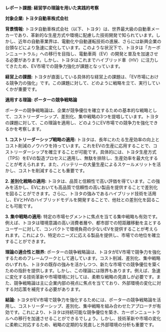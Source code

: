 **レポート課題: 経営学の理論を用いた実践的考察**

**対象企業: トヨタ自動車株式会社**

**背景情報:**
トヨタ自動車株式会社（以下、トヨタ）は、世界最大級の自動車メーカーであり、革新的な生産方式や環境に配慮した技術開発で知られています。しかし、近年の自動車業界は、電動化や自動運転技術の進展、さらには新興企業の台頭などにより急速に変化しています。このような状況下で、トヨタは「カーボンニュートラル」への移行を目指し、電動車両（EV）の開発と普及を加速させる必要があります。しかし、トヨタはこれまでハイブリッド車（HV）に注力してきたため、EV市場での競争力強化が課題となっています。

**経営上の課題:**
トヨタが直面している具体的な経営上の課題は、「EV市場における競争力の強化」です。この課題に対して、どのように戦略を立て、実行していくかが重要です。

**適用する理論: ポーターの競争戦略論**

ポーターの競争戦略論は、企業が競争優位を確立するための基本的な戦略として、コストリーダーシップ、差別化、集中戦略の3つを提唱しています。トヨタの課題に対して、この理論を適用し、どのようにEV市場での競争力を強化できるかを考察します。

**1. コストリーダーシップ戦略の適用:**
トヨタは、長年にわたる生産効率の向上とコスト削減のノウハウを持っています。これをEVの生産に応用することで、コストリーダーシップを確立することが可能です。具体的には、トヨタ生産方式（TPS）をEVの製造プロセスに適用し、無駄を排除し、生産効率を最大化することが考えられます。また、バッテリーの大量生産によるスケールメリットを活かし、コストを削減することも重要です。

**2. 差別化戦略の適用:**
トヨタは、品質と信頼性で高い評価を得ています。この強みを活かし、EVにおいても高品質で信頼性の高い製品を提供することで差別化を図ることができます。さらに、トヨタの強みであるハイブリッド技術を活用し、EVとHVのハイブリッドモデルを開発することで、他社との差別化を図ることも可能です。

**3. 集中戦略の適用:**
特定の市場セグメントに焦点を当てる集中戦略も有効です。例えば、トヨタは環境意識の高い消費者層や、都市部での短距離移動を主とするユーザーに対して、コンパクトで環境負荷の少ないEVを提供することが考えられます。これにより、特定のニーズに応える製品を提供し、市場での地位を確立することができます。

**理論の適合性と限界:**
ポーターの競争戦略論は、トヨタがEV市場で競争力を強化するためのフレームワークとして適しています。コスト削減、差別化、集中戦略のいずれも、トヨタの既存の強みを活かしつつ、新たな市場での競争優位を築くための指針を提供します。しかし、この理論には限界もあります。例えば、急速に変化する技術革新や市場環境に対しては、柔軟な戦略の見直しが必要です。また、競争戦略論は主に企業内部の視点に焦点を当てており、外部環境の変化に対する対応策を補完する必要があります。

**結論:**
トヨタがEV市場で競争力を強化するためには、ポーターの競争戦略論を活用し、コストリーダーシップ、差別化、集中戦略を組み合わせたアプローチが有効です。これにより、トヨタは持続可能な競争優位を築き、カーボンニュートラルへの移行を加速させることができるでしょう。しかし、技術革新や市場の変化に柔軟に対応するため、戦略の定期的な見直しと外部環境の分析も重要です。